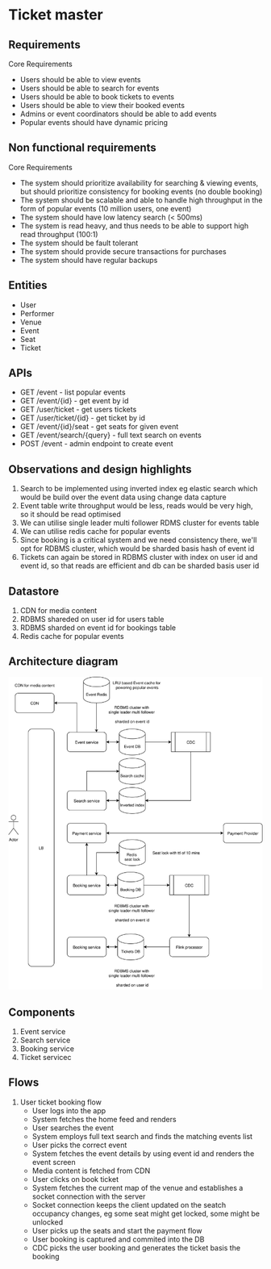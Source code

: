 # Ticket master

## Requirements
Core Requirements
- Users should be able to view events
- Users should be able to search for events
- Users should be able to book tickets to events
- Users should be able to view their booked events
- Admins or event coordinators should be able to add events
- Popular events should have dynamic pricing

## Non functional requirements
Core Requirements
- The system should prioritize availability for searching & viewing events, but should prioritize consistency for booking events (no double booking)
- The system should be scalable and able to handle high throughput in the form of popular events (10 million users, one event)
- The system should have low latency search (< 500ms)
- The system is read heavy, and thus needs to be able to support high read throughput (100:1)
- The system should be fault tolerant
- The system should provide secure transactions for purchases
- The system should have regular backups

## Entities

- User
- Performer
- Venue
- Event
- Seat
- Ticket

## APIs
- GET /event - list popular events
- GET /event/{id} - get event by id
- GET /user/ticket - get users tickets
- GET /user/ticket/{id} - get ticket by id
- GET /event/{id}/seat - get seats for given event
- GET /event/search/{query} - full text search on events
- POST /event - admin endpoint to create event

## Observations and design highlights
1. Search to be implemented using inverted index eg elastic search which would be build over the event data using change data capture
2. Event table write throughput would be less, reads would be very high, so it should be read optimised
3. We can utilise single leader multi follower RDMS cluster for events table
4. We can utilise redis cache for popular events
5. Since booking is a critical system and we need consistency there, we'll opt for RDBMS cluster, which would be sharded basis hash of event id
6. Tickets can again be stored in RDBMS cluster with index on user id and event id, so that reads are efficient and db can be sharded basis user id

## Datastore
1. CDN for media content
2. RDBMS shareded on user id for users table
3. RDBMS sharded on event id for bookings table
4. Redis cache for popular events

## Architecture diagram

![Architecture diagram](./assets/ticket-master.drawio.svg "Architecure diagram")

## Components
1. Event service
2. Search service
3. Booking service
4. Ticket servicec

## Flows

1. User ticket booking flow
    - User logs into the app
    - System fetches the home feed and renders
    - User searches the event
    - System employs full text search and finds the matching events list
    - User picks the correct event
    - System fetches the event details by using event id and renders the event screen
    - Media content is fetched from CDN
    - User clicks on book ticket
    - System fetches the current map of the venue and establishes a socket connection with the server
    - Socket connection keeps the client updated on the seatch occupancy changes, eg some seat might get locked, some might be unlocked
    - User picks up the seats and start the payment flow
    - User booking is captured and commited into the DB
    - CDC picks the user booking and generates the ticket basis the booking


